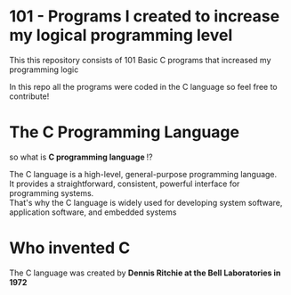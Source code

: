 # 101 - Programs I created to increase my logical programming level

This this repository consists of 101 Basic C programs that increased my programming logic

In this repo all the programs were coded in the C language so feel free to contribute!

# The C Programming Language

so what is <b> C programming language </b> !?

<p>The C language is a high-level, general-purpose programming language. <br>It provides a straightforward, consistent, powerful interface for programming systems. 
<br>That's why the C language is widely used for developing system software, application software, and embedded systems </p>

# Who invented C

The C language was created by <b>Dennis Ritchie<b> at the Bell Laboratories in 1972 
